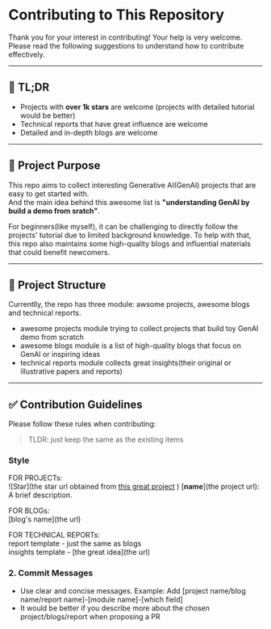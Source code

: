 # Contributing to This Repository

Thank you for your interest in contributing! Your help is very welcome. Please read the following suggestions to understand how to contribute effectively.

---

## 🙌 TL;DR

- Projects with **over 1k stars** are welcome (projects with detailed tutorial would be better)
- Technical reports that have great influence are welcome
- Detailed and in-depth blogs are welcome

---

## 🎯 Project Purpose

This repo aims to collect interesting Generative AI(GenAI) projects that are easy to get started with.  
And the main idea behind this awesome list is **"understanding GenAI by build a demo from sratch"**.  

For beginners(like myself), it can be challenging to directly follow the projects' tutorial due to limited background knowledge. To help with that, this repo also maintains some high-quality blogs and influential materials that could benefit newcomers.  

---

## 🧩 Project Structure

Currentlly, the repo has three module: awsome projects, awesome blogs and technical reports.

- awesome projects module trying to collect projects that build toy GenAI demo from scratch
- awesome blogs module is a list of high-quality blogs that focus on GenAI or inspiring ideas
- technical reports module collects great insights(their original or illustrative papers and reports)

---

## ✅ Contribution Guidelines

Please follow these rules when contributing:  

>TLDR: just keep the same as the existing items

### Style

FOR PROJECTs:  
![Star](the star url obtained from [this great project](https://shields.io/)
) [**name**](the project url): A brief description.  

FOR BLOGs:  
[blog's name](the url)  

FOR TECHNICAL REPORTs:  
report template - just the same as blogs  
insights template - [the great idea](the url)  

### 2. Commit Messages

- Use clear and concise messages. Example: Add [project name/blog name/report name]-[module name]-[which field]  
- It would be better if you describe more about the chosen project/blogs/report when  proposing a PR
